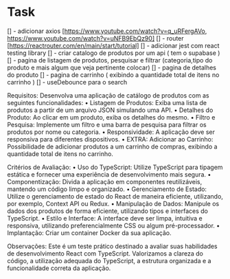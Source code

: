 # Task

  [] - adicionar axios [https://www.youtube.com/watch?v=q_uRFergAVo, https://www.youtube.com/watch?v=uNFB9EbQz90]
	[] - router [https://reactrouter.com/en/main/start/tutorial]
  [] - adicionar jest com react testing library
  [] - criar catalogo de produtos por um api ( tem o supabase )
  [] - pagina de listagem de produtos, pesquisar e filtrar (categoria,tipo do produto e mais algum que veja pertinente colocar)
  [] - pagina de detalhes do produto
  [] - pagina de carrinho ( exibindo a quantidade total de itens no carrinho )
	[] - useDebounce para o search
	



Requisitos: Desenvolva uma aplicação de catálogo de produtos com as seguintes funcionalidades: 
	•	Listagem de Produtos: Exiba uma lista de produtos a partir de um arquivo JSON simulando uma API. 
	•	Detalhes do Produto: Ao clicar em um produto, exiba os detalhes do mesmo. 
	•	Filtro e Pesquisa: Implemente um filtro e uma barra de pesquisa para filtrar os produtos por nome ou categoria. 
	•	Responsividade: A aplicação deve ser responsiva para diferentes dispositivos. 
	•	EXTRA: Adicionar ao Carrinho: Possibilidade de adicionar produtos a um carrinho de compras, exibindo a quantidade total de itens no carrinho. 


Critérios de Avaliação: 
	•	Uso do TypeScript: Utilize TypeScript para tipagem estática e fornecer uma experiência de desenvolvimento mais segura. 
	•	Componentização: Divida a aplicação em componentes reutilizáveis, mantendo um código limpo e organizado. 
	•	Gerenciamento de Estado: Utilize o gerenciamento de estado do React de maneira eficiente, utilizando, por exemplo, Context API ou Redux. 
	•	Manipulação de Dados: Manipule os dados dos produtos de forma eficiente, utilizando tipos e interfaces do TypeScript. 
	•	Estilo e Interface: A interface deve ser limpa, intuitiva e responsiva, utilizando preferencialmente CSS ou algum pré-processador. 
	•	Implantação: Criar um container Docker da sua aplicação.

Observações: 
Este é um teste prático destinado a avaliar suas habilidades de desenvolvimento React com TypeScript. Valorizamos a clareza do código, a utilização adequada do TypeScript, a estrutura organizada e a funcionalidade correta da aplicação. 
